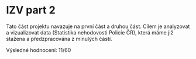 # IZV part 2

Tato část projektu navazuje na první část a druhou část. Cílem je analyzovat a vizualizovat data (Statistika nehodovosti Policie ČR), která máme již stažena a předzpracována z minulých částí.

Výsledné hodnocení: 11/60
